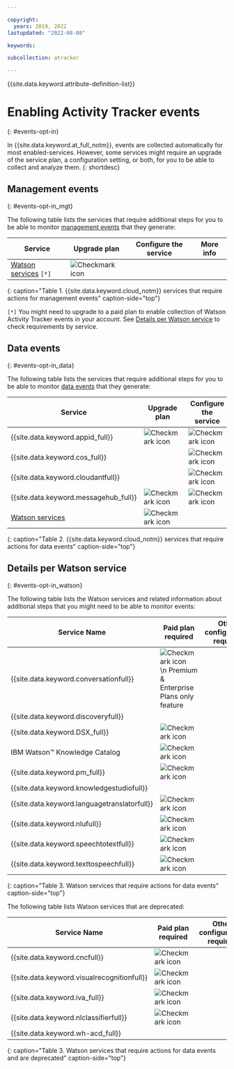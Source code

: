 ```yaml
---

copyright:
  years: 2019, 2022
lastupdated: "2022-08-08"

keywords: 

subcollection: atracker

---
```


{{site.data.keyword.attribute-definition-list}}


# Enabling Activity Tracker events
{: #events-opt-in}

In {{site.data.keyword.at_full_notm}}, events are collected automatically for most enabled-services. However, some services might require an upgrade of the service plan, a configuration setting, or both, for you to be able to collect and analyze them.
{: shortdesc}




## Management events
{: #events-opt-in_mgt}

The following table lists the services that require additional steps for you to be able to monitor [management events](/docs/atracker?topic=atracker-event_types#event_types_management) that they generate:

| Service                            | Upgrade plan                       | Configure the service              | More info |
|------------------------------------|------------------------------------|------------------------------------|-----------|
| [Watson services](/docs/activity-tracker?topic=activity-tracker-cloud_service#watson_ai) `[*]`  | ![Checkmark icon](../../icons/checkmark-icon.svg) |  |   |
{: caption="Table 1. {{site.data.keyword.cloud_notm}} services that require actions for management events" caption-side="top"}

`[*]` You might need to upgrade to a paid plan to enable collection of Watson Activity Tracker events in your account. See [Details per Watson service](/docs/activity-tracker?topic=activity-tracker-cloud_service#watson_ai) to check requirements by service.


## Data events
{: #events-opt-in_data}

The following table lists the services that require additional steps for you to be able to monitor [data events](/docs/atracker?topic=atracker-event_types#event_types_data) that they generate:

| Service                            | Upgrade plan                       | Configure the service              | More info |
|------------------------------------|------------------------------------|------------------------------------|-----------|
| {{site.data.keyword.appid_full}}   | ![Checkmark icon](../../icons/checkmark-icon.svg) | ![Checkmark icon](../../icons/checkmark-icon.svg)   | [Monitoring runtime activity](/docs/appid?topic=appid-at-events#at-monitor-runtime-activity)   |
| {{site.data.keyword.cos_full}}     |  | ![Checkmark icon](../../icons/checkmark-icon.svg) | [Enabling {{site.data.keyword.atracker_short}}](/docs/cloud-object-storage?topic=cloud-object-storage-at#at-console-enable) |
| {{site.data.keyword.cloudantfull}} |  | ![Checkmark icon](../../icons/checkmark-icon.svg) | [Configuring data events for an IBM Cloudant instance](/docs/Cloudant?topic=Cloudant-at_events#at_event_configure) |
| {{site.data.keyword.messagehub_full}} | ![Checkmark icon](../../icons/checkmark-icon.svg) | ![Checkmark icon](../../icons/checkmark-icon.svg) | [Enabling message audit events](/docs/EventStreams?topic=EventStreams-at_events#enable-message-events) |
| [Watson services](/docs/activity-tracker?topic=activity-tracker-cloud_service#watson_ai)    | ![Checkmark icon](../../icons/checkmark-icon.svg) |  |   |
{: caption="Table 2. {{site.data.keyword.cloud_notm}} services that require actions for data events" caption-side="top"}


## Details per Watson service
{: #events-opt-in_watson}

The following table lists the Watson services and related information about additional steps that you might need to be able to monitor events:

| Service Name | Paid plan required | Other configuration required | 
|--|--|--|
| {{site.data.keyword.conversationfull}} | ![Checkmark icon](../../icons/checkmark-icon.svg)   \n Premium & Enterprise Plans only feature | |
| {{site.data.keyword.discoveryfull}} |   |   |
| {{site.data.keyword.DSX_full}} | ![Checkmark icon](../../icons/checkmark-icon.svg) |   |  
| IBM Watson&trade; Knowledge Catalog | ![Checkmark icon](../../icons/checkmark-icon.svg) |   |
| {{site.data.keyword.pm_full}} | ![Checkmark icon](../../icons/checkmark-icon.svg) |   |  
| {{site.data.keyword.knowledgestudiofull}} |  |   |
| {{site.data.keyword.languagetranslatorfull}} | ![Checkmark icon](../../icons/checkmark-icon.svg) |   |
| {{site.data.keyword.nlufull}} | ![Checkmark icon](../../icons/checkmark-icon.svg) |   |
| {{site.data.keyword.speechtotextfull}} | ![Checkmark icon](../../icons/checkmark-icon.svg) |   |
| {{site.data.keyword.texttospeechfull}} | ![Checkmark icon](../../icons/checkmark-icon.svg) |   |
{: caption="Table 3. Watson services that require actions for data events" caption-side="top"}

The following table lists Watson services that are deprecated:

| Service Name | Paid plan required | Other configuration required | 
| -- | -- | -- |
| {{site.data.keyword.cncfull}} | ![Checkmark icon](../../icons/checkmark-icon.svg) |   |  
| {{site.data.keyword.visualrecognitionfull}} | ![Checkmark icon](../../icons/checkmark-icon.svg) |   | 
| {{site.data.keyword.iva_full}} | ![Checkmark icon](../../icons/checkmark-icon.svg) |   |
| {{site.data.keyword.nlclassifierfull}} | ![Checkmark icon](../../icons/checkmark-icon.svg) |   |  
| {{site.data.keyword.wh-acd_full}} |   |   |
{: caption="Table 3. Watson services that require actions for data events and are deprecated" caption-side="top"}
